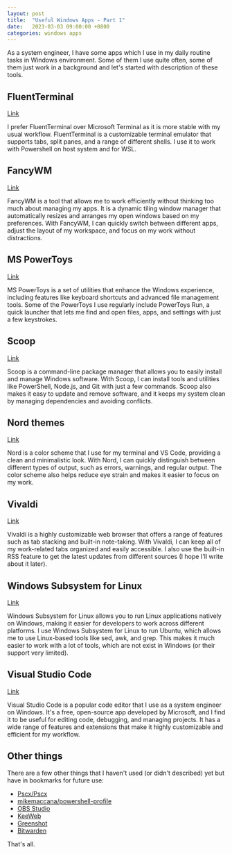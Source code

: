 ```yaml
---
layout: post
title:  "Useful Windows Apps - Part 1"
date:   2023-03-03 09:00:00 +0800
categories: windows apps
---
```


As a system engineer, I have some apps which I use in my daily routine tasks in Windows environment. Some of them I use quite often, some of them just work in a background and let's started with description of these tools.

## FluentTerminal

[Link](https://github.com/felixse/FluentTerminal)

I prefer FluentTerminal over Microsoft Terminal as it is more stable with my usual workflow. FluentTerminal is a customizable terminal emulator that supports tabs, split panes, and a range of different shells. I use it to work with Powershell on host system and for WSL.

## FancyWM

[Link](https://apps.microsoft.com/store/detail/fancywm-dynamic-tiling-window-manager/9P1741LKHQS9)

FancyWM is a tool that allows me to work efficiently without thinking too much about managing my apps. It is a dynamic tiling window manager that automatically resizes and arranges my open windows based on my preferences. With FancyWM, I can quickly switch between different apps, adjust the layout of my workspace, and focus on my work without distractions.

## MS PowerToys

[Link](https://github.com/microsoft/PowerToys)

MS PowerToys is a set of utilities that enhance the Windows experience, including features like keyboard shortcuts and advanced file management tools. Some of the PowerToys I use regularly include PowerToys Run, a quick launcher that lets me find and open files, apps, and settings with just a few keystrokes.

## Scoop

[Link](https://github.com/ScoopInstaller/Scoop)

Scoop is a command-line package manager that allows you to easily install and manage Windows software. With Scoop, I can install tools and utilities like PowerShell, Node.js, and Git with just a few commands. Scoop also makes it easy to update and remove software, and it keeps my system clean by managing dependencies and avoiding conflicts.

## Nord themes

[Link](https://www.nordtheme.com)

Nord is a color scheme that I use for my terminal and VS Code, providing a clean and minimalistic look. With Nord, I can quickly distinguish between different types of output, such as errors, warnings, and regular output. The color scheme also helps reduce eye strain and makes it easier to focus on my work.

## Vivaldi

[Link](https://vivaldi.com/download/)

Vivaldi is a highly customizable web browser that offers a range of features such as tab stacking and built-in note-taking. With Vivaldi, I can keep all of my work-related tabs organized and easily accessible. I also use the built-in RSS feature to get the latest updates from different sources (I hope I'll write about it later).

## Windows Subsystem for Linux

[Link](https://apps.microsoft.com/store/detail/windows-subsystem-for-linux-preview/9P9TQF7MRM4R)

Windows Subsystem for Linux allows you to run Linux applications natively on Windows, making it easier for developers to work across different platforms. I use Windows Subsystem for Linux to run Ubuntu, which allows me to use Linux-based tools like sed, awk, and grep. This makes it much easier to work with a lot of tools, which are not exist in Windows (or their support very limited).

## Visual Studio Code

[Link](https://code.visualstudio.com)

Visual Studio Code is a popular code editor that I use as a system engineer on Windows. It's a free, open-source app developed by Microsoft, and I find it to be useful for editing code, debugging, and managing projects. It has a wide range of features and extensions that make it highly customizable and efficient for my workflow.

## Other things

There are a few other things that I haven't used (or didn't described) yet but have in bookmarks for future use:

- [Pscx/Pscx](https://github.com/Pscx/Pscx)
- [mikemaccana/powershell-profile](https://github.com/mikemaccana/powershell-profile)
- [OBS Studio](https://obsproject.com)
- [KeeWeb](https://github.com/keeweb/keeweb)
- [Greenshot](https://getgreenshot.org)
- [Bitwarden](https://bitwarden.com)

That's all.
